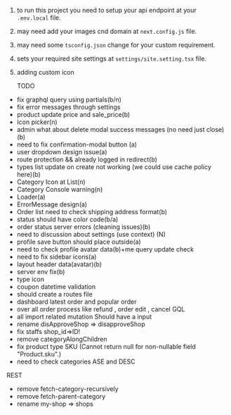 1. to run this project you need to setup your api endpoint at your `.env.local` file.
2. may need add your images cnd domain at `next.config.js` file.
3. may need some `tsconfig.json` change for your custom requirement.
4. sets your required site settings at `settings/site.setting.tsx` file.
5. adding custom icon

   TODO

- fix graphql query using partials(b/n)
- fix error messages through settings
- product update price and sale_price(b)
- Icon picker(n)
- admin what about delete modal success messages (no need just close)(b)
- need to fix confirmation-modal button (a)
- user dropdown design issue(a)
- route protection && already logged in redirect(b)
- types list update on create not working (we could use cache policy here)(b)
- Category Icon at List(n)
- Category Console warning(n)
- Loader(a)
- ErrorMessage design(a)
- Order list need to check shipping address format(b)
- status should have color code(b/a)
- order status server errors (cleaning issues)(b)
- need to discussion about settings (use context) (N)
- profile save button should place outside(a)
- need to check profile avatar data(b)+me query update check
- need to fix sidebar icons(a)
- layout header data(avatar)(b)
- server env fix(b)
- type icon
- coupon datetime validation
- should create a routes file
- dashboard latest order and popular order
- over all order process like refund , order edit , cancel
  GQL
- all import related mutation Should have a input
- rename disApproveShop => disapproveShop
- fix staffs shop_id=>ID!
- remove categoryAlongChildren
- fix product type SKU (Cannot return null for non-nullable field "Product.sku".)
- need to check categories ASE and DESC

REST

- remove fetch-category-recursively
- remove fetch-parent-category
- rename my-shop => shops
